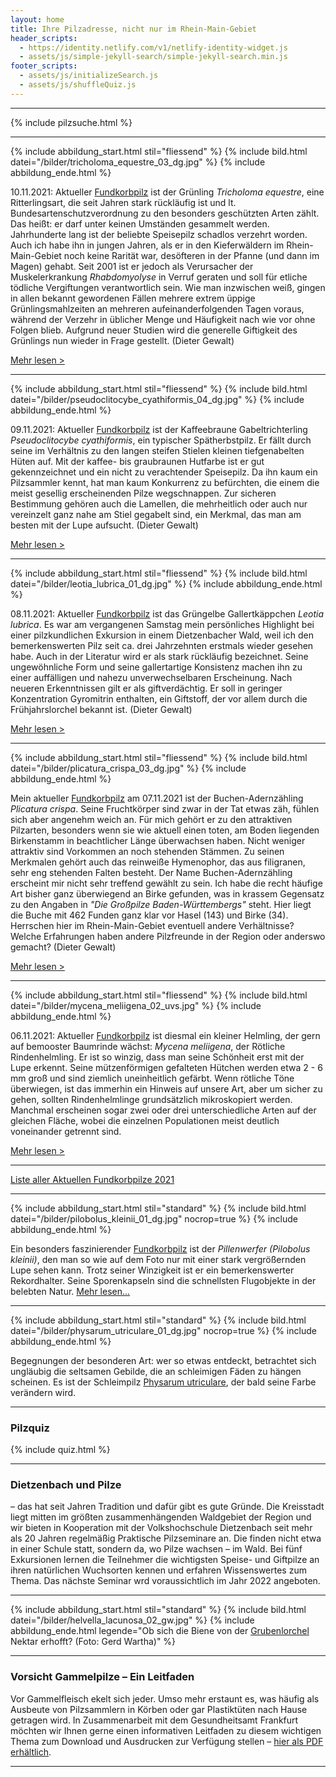 ```yaml
---
layout: home
title: Ihre Pilzadresse, nicht nur im Rhein-Main-Gebiet
header_scripts:
  - https://identity.netlify.com/v1/netlify-identity-widget.js
  - assets/js/simple-jekyll-search/simple-jekyll-search.min.js
footer_scripts:
  - assets/js/initializeSearch.js
  - assets/js/shuffleQuiz.js
---
```

- - -

{% include pilzsuche.html %}

- - -

{% include abbildung_start.html stil="fliessend" %}
{% include bild.html datei="/bilder/tricholoma_equestre_03_dg.jpg" %}
{% include abbildung_ende.html %}

10.11.2021: Aktueller [Fundkorbpilz](AA "Glossar-") ist der Grünling *Tricholoma equestre*, eine Ritterlingsart, die seit Jahren stark rückläufig ist und lt. Bundesartenschutzverordnung zu den besonders geschützten Arten zählt. Das heißt: er darf unter keinen Umständen gesammelt werden. Jahrhunderte lang ist der beliebte Speisepilz schadlos verzehrt worden. Auch ich habe ihn in jungen Jahren, als er in den Kieferwäldern im Rhein-Main-Gebiet noch keine Rarität war, desöfteren in der Pfanne (und dann im Magen) gehabt. Seit 2001 ist er jedoch als Verursacher der Muskelerkrankung *Rhabdomyolyse* in Verruf geraten und soll für etliche tödliche Vergiftungen verantwortlich sein. Wie man inzwischen weiß, gingen in allen bekannt gewordenen Fällen mehrere extrem üppige Grünlingsmahlzeiten an mehreren aufeinanderfolgenden Tagen voraus, während der Verzehr in üblicher Menge und Häufigkeit nach wie vor ohne Folgen blieb. Aufgrund neuer Studien wird die generelle Giftigkeit des Grünlings nun wieder in Frage gestellt. (Dieter Gewalt)

[Mehr lesen >](/pilze/tricholoma-equestre-grünling)

<div style="clear:  both"></div>

- - -

{% include abbildung_start.html stil="fliessend" %}
{% include bild.html datei="/bilder/pseudoclitocybe_cyathiformis_04_dg.jpg" %}
{% include abbildung_ende.html %}

09.11.2021: Aktueller [Fundkorbpilz](AA "Glossar-") ist der Kaffeebraune Gabeltrichterling *Pseudoclitocybe cyathiformis*, ein typischer Spätherbstpilz. Er fällt durch seine im Verhältnis zu den langen steifen Stielen kleinen tiefgenabelten Hüten auf. Mit der kaffee- bis graubraunen Hutfarbe ist er gut gekennzeichnet und ein nicht zu verachtender Speisepilz. Da ihn kaum ein Pilzsammler kennt, hat man kaum Konkurrenz zu befürchten, die einem die meist gesellig erscheinenden Pilze wegschnappen. Zur sicheren Bestimmung gehören auch die Lamellen, die mehrheitlich oder auch nur vereinzelt ganz nahe am Stiel gegabelt sind, ein Merkmal, das man am besten mit der Lupe aufsucht. (Dieter Gewalt)

[Mehr lesen >](/pilze/pseudoclitocybe-cyathiformis-kaffeebrauner-gabeltrichterling)

<div style="clear:  both"></div>

- - -

{% include abbildung_start.html stil="fliessend" %}
{% include bild.html datei="/bilder/leotia_lubrica_01_dg.jpg" %}
{% include abbildung_ende.html %}

08.11.2021: Aktueller [Fundkorbpilz](AA "Glossar-") ist das Grüngelbe Gallertkäppchen *Leotia lubrica*. Es war am vergangenen Samstag mein persönliches Highlight bei einer pilzkundlichen Exkursion in einem Dietzenbacher Wald, weil ich den bemerkenswerten Pilz seit ca. drei Jahrzehnten erstmals wieder gesehen habe. Auch in der Literatur wird er als stark rückläufig bezeichnet. Seine ungewöhnliche Form und seine gallertartige Konsistenz machen ihn zu einer auffälligen und nahezu unverwechselbaren Erscheinung. Nach neueren Erkenntnissen gilt er als giftverdächtig. Er soll in geringer Konzentration Gyromitrin enthalten, ein Giftstoff, der vor allem durch die Frühjahrslorchel bekannt ist. (Dieter Gewalt)

[Mehr lesen >](/pilze/leotia-lubrica-grüngelbes-gallertkäppchen)

<div style="clear:  both"></div>

- - -

{% include abbildung_start.html stil="fliessend" %}
{% include bild.html datei="/bilder/plicatura_crispa_03_dg.jpg" %}
{% include abbildung_ende.html %}

Mein aktueller [Fundkorbpilz](AA "Glossar-") am 07.11.2021 ist der Buchen-Adernzähling *Plicatura crispa*. Seine Fruchtkörper sind zwar in der Tat etwas zäh, fühlen sich aber angenehm weich an. Für mich gehört er zu den attraktiven Pilzarten, besonders wenn sie wie aktuell einen toten, am Boden liegenden Birkenstamm in beachtlicher Länge überwachsen haben. Nicht weniger attraktiv sind Vorkommen an noch stehenden Stämmen. Zu seinen Merkmalen gehört auch das reinweiße Hymenophor, das aus filigranen, sehr eng stehenden Falten besteht. Der Name Buchen-Adernzähling erscheint mir nicht sehr treffend gewählt zu sein. Ich habe die recht häufige Art bisher ganz überwiegend an Birke gefunden, was in krassem Gegensatz zu den Angaben in *"Die Großpilze Baden-Württembergs"* steht. Hier liegt die Buche mit 462 Funden ganz klar vor Hasel (143) und Birke (34). Herrschen hier im Rhein-Main-Gebiet eventuell andere Verhältnisse? Welche Erfahrungen haben andere Pilzfreunde in der Region oder anderswo gemacht? (Dieter Gewalt)

[Mehr lesen >](/pilze/plicatura-crispa-buchen-adernzähling)

<div style="clear:  both"></div>

- - -

{% include abbildung_start.html stil="fliessend" %}
{% include bild.html datei="/bilder/mycena_meliigena_02_uvs.jpg" %}
{% include abbildung_ende.html %}

06.11.2021: Aktueller [Fundkorbpilz](AA "Glossar-") ist diesmal ein kleiner Helmling, der gern auf bemooster Baumrinde wächst: *Mycena meliigena*, der Rötliche Rindenhelmling. Er ist so winzig, dass man seine Schönheit erst mit der Lupe erkennt. Seine mützenförmigen gefalteten Hütchen werden etwa 2 - 6 mm groß und sind ziemlich uneinheitlich gefärbt. Wenn rötliche Töne überwiegen, ist das immerhin ein Hinweis auf unsere Art, aber um sicher zu gehen, sollten Rindenhelmlinge grundsätzlich mikroskopiert werden. Manchmal erscheinen sogar zwei oder drei unterschiedliche Arten auf der gleichen Fläche, wobei die einzelnen Populationen meist deutlich voneinander getrennt sind. 

[Mehr lesen >](/pilze/mycena-meliigena-rötlicher-rindenhelmling)

<div style="clear:  both"></div>

- - -

[Liste aller Aktuellen Fundkorbpilze 2021](/artikel/liste-aller-aktuellen-fundkorbpilze-2021.html)

- - -

{% include abbildung_start.html stil="standard" %}
{% include bild.html datei="/bilder/pilobolus_kleinii_01_dg.jpg" nocrop=true %}
{% include abbildung_ende.html %}

Ein besonders faszinierender [Fundkorbpilz](AA "Glossar-") ist der *Pillenwerfer (Pilobolus kleinii)*, den man so wie auf dem Foto nur mit einer stark vergrößernden Lupe sehen kann. Trotz seiner Winzigkeit ist er ein bemerkenswerter Rekordhalter. Seine Sporenkapseln sind die schnellsten Flugobjekte in der belebten Natur. [Mehr lesen...](/pilze/pilobolus-kleinii-pillenwerfer)

- - -

{% include abbildung_start.html stil="standard" %}
{% include bild.html datei="/bilder/physarum_utriculare_01_dg.jpg" nocrop=true %}
{% include abbildung_ende.html %}

Begegnungen der besonderen Art: wer so etwas entdeckt, betrachtet sich ungläubig die seltsamen Gebilde, die an schleimigen Fäden zu hängen scheinen. Es ist der Schleimpilz [Physarum utriculare](/pilze/physarum-utriculare-fadenfruchtschleimpilz), der bald seine Farbe verändern wird.

- - -

### Pilzquiz

{% include quiz.html %}

- - -

### Dietzenbach und Pilze

– das hat seit Jahren Tradition und dafür gibt es gute Gründe. Die Kreisstadt liegt mitten im größten zusammenhängenden Waldgebiet der Region und wir bieten in Kooperation mit der Volkshochschule Dietzenbach seit mehr als 20 Jahren regelmäßig Praktische Pilzseminare an. Die finden nicht etwa in einer Schule statt, sondern da, wo Pilze wachsen – im Wald. Bei fünf Exkursionen lernen die Teilnehmer die wichtigsten Speise- und Giftpilze an ihren natürlichen Wuchsorten kennen und erfahren Wissenswertes zum Thema. Das nächste Seminar wrd voraussichtlich im Jahr 2022 angeboten.  

- - -

{% include abbildung_start.html stil="standard" %}
{% include bild.html datei="/bilder/helvella_lacunosa_02_gw.jpg" %}
{% include abbildung_ende.html legende="Ob sich die Biene von der <a href='/pilze/helvella-lacunosa-grubenlorchel'>Grubenlorchel</a> Nektar erhofft?  (Foto: Gerd Wartha)" %}

- - -

### Vorsicht Gammelpilze – Ein Leitfaden

Vor Gammelfleisch ekelt sich jeder. Umso mehr erstaunt es, was häufig als Ausbeute von Pilzsammlern in Körben oder gar Plastiktüten nach Hause getragen wird. In Zusammenarbeit mit dem Gesundheitsamt Frankfurt möchten wir Ihnen gerne einen informativen Leitfaden zu diesem wichtigen Thema zum Download und Ausdrucken zur Verfügung stellen – [hier als PDF erhältlich](/assets/docs/Fundkorb.de-Gammelpilze.pdf).

- - -